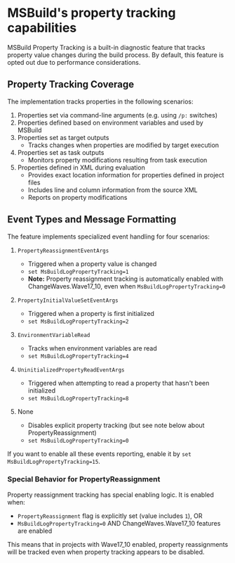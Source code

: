 # MSBuild's property tracking capabilities

MSBuild Property Tracking is a built-in diagnostic feature that tracks property value changes during the build process.
By default, this feature is opted out due to performance considerations.

## Property Tracking Coverage

The implementation tracks properties in the following scenarios:

1. Properties set via command-line arguments (e.g. using `/p:` switches)
2. Properties defined based on environment variables and used by MSBuild
3. Properties set as target outputs
   - Tracks changes when properties are modified by target execution
4. Properties set as task outputs
   - Monitors property modifications resulting from task execution
5. Properties defined in XML during evaluation
   - Provides exact location information for properties defined in project files
   - Includes line and column information from the source XML
   - Reports on property modifications

## Event Types and Message Formatting

The feature implements specialized event handling for four scenarios:

1. `PropertyReassignmentEventArgs`
   - Triggered when a property value is changed
   - `set MsBuildLogPropertyTracking=1`
   - **Note:** Property reassignment tracking is automatically enabled with ChangeWaves.Wave17_10, even when `MsBuildLogPropertyTracking=0`

2. `PropertyInitialValueSetEventArgs`
   - Triggered when a property is first initialized
   - `set MsBuildLogPropertyTracking=2`

3. `EnvironmentVariableRead`
   - Tracks when environment variables are read
   - `set MsBuildLogPropertyTracking=4`

4. `UninitializedPropertyReadEventArgs`
   - Triggered when attempting to read a property that hasn't been initialized
   - `set MsBuildLogPropertyTracking=8`

5. None
   - Disables explicit property tracking (but see note below about PropertyReassignment)
   - `set MsBuildLogPropertyTracking=0`

If you want to enable all these events reporting, enable it by `set MsBuildLogPropertyTracking=15`.

### Special Behavior for PropertyReassignment

Property reassignment tracking has special enabling logic. It is enabled when:
- `PropertyReassignment` flag is explicitly set (value includes `1`), OR
- `MsBuildLogPropertyTracking=0` AND ChangeWaves.Wave17_10 features are enabled

This means that in projects with Wave17_10 enabled, property reassignments will be tracked even when property tracking appears to be disabled.
